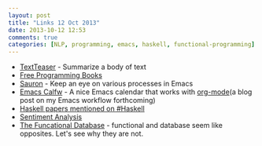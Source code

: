 ```yaml
---
layout: post
title: "Links 12 Oct 2013"
date: 2013-10-12 12:53
comments: true
categories: [NLP, programming, emacs, haskell, functional-programming]
---
```


+ [TextTeaser](https://github.com/MojoJolo/textteaser) - Summarize a body of text
+ [Free Programming Books](https://github.com/vhf/free-programming-books/blob/master/free-programming-books.md#haskell)
+ [Sauron](http://emacs-fu.blogspot.com/2011/12/sauron-keeping-eye-on-whats-going-on.html) - Keep an eye on various processes in Emacs
+ [Emacs Calfw](https://github.com/kiwanami/emacs-calfw) - A nice Emacs calendar that works with [org-mode](http://orgmode.org/)(a blog post on my Emacs workflow forthcoming)
+ [Haskell papers mentioned on #Haskell](http://ircbrowse.net/pdfs/haskell/unique)
+ [Sentiment Analysis](http://nlp.stanford.edu:8080/sentiment/rntnDemo.html)
+ [The Funcational Database](http://www.infoq.com/presentations/datomic-functional-database) - functional and database seem like opposites. Let's see why they are not.
